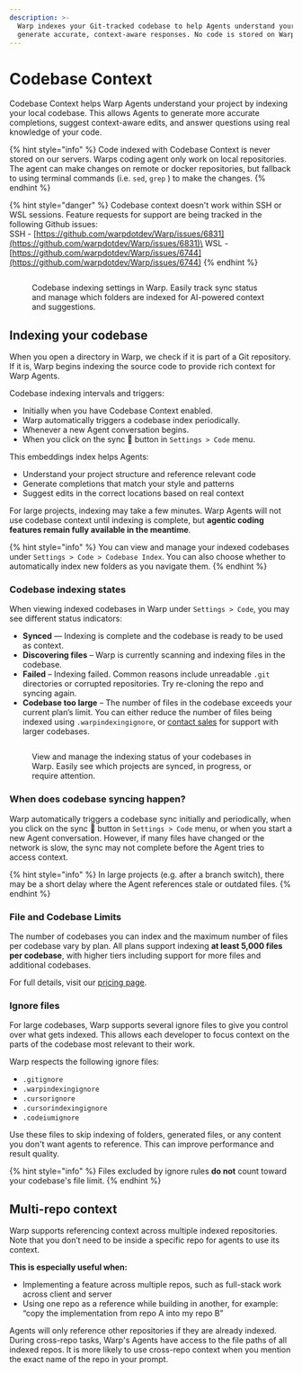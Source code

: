 ```yaml
---
description: >-
  Warp indexes your Git-tracked codebase to help Agents understand your code and
  generate accurate, context-aware responses. No code is stored on Warp servers.
---
```


# Codebase Context

Codebase Context helps Warp Agents understand your project by indexing your local codebase. This allows Agents to generate more accurate completions, suggest context-aware edits, and answer questions using real knowledge of your code.

{% hint style="info" %}
Code indexed with Codebase Context is never stored on our servers. Warps coding agent only work on local repositories. The agent can make changes on remote or docker repositories, but fallback to using terminal commands (i.e. `sed`, `grep` ) to make the changes.
{% endhint %}

{% hint style="danger" %}
Codebase context doesn't work within SSH or WSL sessions. Feature requests for support are being tracked in the following Github issues: \
SSH - [https://github.com/warpdotdev/Warp/issues/6831](https://github.com/warpdotdev/Warp/issues/6831)\
WSL - [https://github.com/warpdotdev/Warp/issues/6744](https://github.com/warpdotdev/Warp/issues/6744)
{% endhint %}

<figure><img src="https://2297236823-files.gitbook.io/~/files/v0/b/gitbook-x-prod.appspot.com/o/spaces%2F-MbqIgTw17KQvq_DQuRr%2Fuploads%2FzAaNur9t5FcFwCJZNK7d%2Fimage%20(9).png?alt=media&#x26;token=7f2c77a0-ff23-40ed-82fa-587dd2f08a69" alt=""><figcaption><p>Codebase indexing settings in Warp. Easily track sync status and manage which folders are indexed for AI-powered context and suggestions.</p></figcaption></figure>

## Indexing your codebase

When you open a directory in Warp, we check if it is part of a Git repository. If it is, Warp begins indexing the source code to provide rich context for Warp Agents.&#x20;

Codebase indexing intervals and triggers:

* Initially when you have Codebase Context enabled.
* Warp automatically triggers a codebase index periodically.
* Whenever a new Agent conversation begins.
* When you click on the sync 🔄 button in `Settings > Code` menu.

This embeddings index helps Agents:

* Understand your project structure and reference relevant code
* Generate completions that match your style and patterns
* Suggest edits in the correct locations based on real context

For large projects, indexing may take a few minutes. Warp Agents will not use codebase context until indexing is complete, but **agentic coding features remain fully available in the meantime**.

{% hint style="info" %}
You can view and manage your indexed codebases under `Settings > Code > Codebase Index`. You can also choose whether to automatically index new folders as you navigate them.
{% endhint %}

### **Codebase indexing states**

When viewing indexed codebases in Warp under `Settings > Code`, you may see different status indicators:

* **Synced** — Indexing is complete and the codebase is ready to be used as context.
* **Discovering files** – Warp is currently scanning and indexing files in the codebase.
* **Failed** – Indexing failed. Common reasons include unreadable `.git` directories or corrupted repositories. Try re-cloning the repo and syncing again.
* **Codebase too large** – The number of files in the codebase exceeds your current plan’s limit. You can either reduce the number of files being indexed using `.warpindexingignore`, or [contact sales](https://warp.dev/contact-sales) for support with larger codebases.

<figure><img src="https://2297236823-files.gitbook.io/~/files/v0/b/gitbook-x-prod.appspot.com/o/spaces%2F-MbqIgTw17KQvq_DQuRr%2Fuploads%2FK1bKZnhG3DCbCUlATjaN%2Fimage.png?alt=media&#x26;token=67195f1b-83f9-4dc5-b65f-bd609751e2ca" alt=""><figcaption><p>View and manage the indexing status of your codebases in Warp. Easily see which projects are synced, in progress, or require attention.</p></figcaption></figure>

### When does codebase syncing happen?

Warp automatically triggers a codebase sync initially and periodically, when you click on the sync 🔄 button in `Settings > Code` menu, or when you start a new Agent conversation. However, if many files have changed or the network is slow, the sync may not complete before the Agent tries to access context.

{% hint style="info" %}
In large projects (e.g. after a branch switch), there may be a short delay where the Agent references stale or outdated files.
{% endhint %}

### File and Codebase Limits

The number of codebases you can index and the maximum number of files per codebase vary by plan. All plans support indexing **at least 5,000 files per codebase**, with higher tiers including support for more files and additional codebases.

For full details, visit our [pricing page](https://www.warp.dev/pricing).

### Ignore files

For large codebases, Warp supports several ignore files to give you control over what gets indexed. This allows each developer to focus context on the parts of the codebase most relevant to their work.

Warp respects the following ignore files:

* `.gitignore`
* `.warpindexingignore`
* `.cursorignore`
* `.cursorindexingignore`
* `.codeiumignore`

Use these files to skip indexing of folders, generated files, or any content you don't want agents to reference. This can improve performance and result quality.

{% hint style="info" %}
Files excluded by ignore rules **do not** count toward your codebase's file limit.
{% endhint %}

## Multi-repo context

Warp supports referencing context across multiple indexed repositories. Note that you don’t need to be inside a specific repo for agents to use its context.&#x20;

**This is especially useful when:**

* Implementing a feature across multiple repos, such as full-stack work across client and server
* Using one repo as a reference while building in another, for example: “copy the implementation from repo A into my repo B”

Agents will only reference other repositories if they are already indexed. During cross-repo tasks, Warp's Agents have access to the file paths of all indexed repos. It is more likely to use cross-repo context when you mention the exact name of the repo in your prompt.